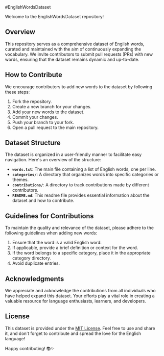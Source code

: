 #EnglishWordsDataset

Welcome to the EnglishWordsDataset repository!

## Overview

This repository serves as a comprehensive dataset of English words, curated and maintained with the aim of continuously expanding the vocabulary. We invite contributors to submit pull requests (PRs) with new words, ensuring that the dataset remains dynamic and up-to-date.

## How to Contribute

We encourage contributors to add new words to the dataset by following these steps:

1. Fork the repository.
2. Create a new branch for your changes.
3. Add your new words to the dataset.
4. Commit your changes.
5. Push your branch to your fork.
6. Open a pull request to the main repository.

## Dataset Structure

The dataset is organized in a user-friendly manner to facilitate easy navigation. Here's an overview of the structure:

- **`words.txt`**: The main file containing a list of English words, one per line.
- **`categories/`**: A directory that organizes words into specific categories or themes.
- **`contributions/`**: A directory to track contributions made by different contributors.
- **`README.md`**: This readme file provides essential information about the dataset and how to contribute.

## Guidelines for Contributions

To maintain the quality and relevance of the dataset, please adhere to the following guidelines when adding new words:

1. Ensure that the word is a valid English word.
2. If applicable, provide a brief definition or context for the word.
3. If the word belongs to a specific category, place it in the appropriate category directory.
4. Avoid duplicate entries.

## Acknowledgments

We appreciate and acknowledge the contributions from all individuals who have helped expand this dataset. Your efforts play a vital role in creating a valuable resource for language enthusiasts, learners, and developers.

## License

This dataset is provided under the [MIT License](LICENSE.md). Feel free to use and share it, and don't forget to contribute and spread the love for the English language!

Happy contributing! 📚✨
